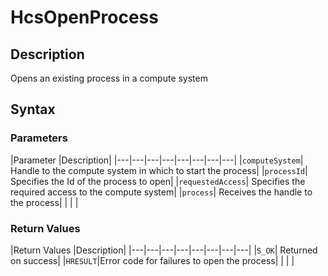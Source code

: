 # HcsOpenProcess

## Description
Opens an existing process in a compute system

## Syntax

### Parameters
|Parameter     |Description|
|---|---|---|---|---|---|---|---| 
|`computeSystem`| Handle to the compute system in which to start the process|
|`processId`| Specifies the Id of the process to open|
|`requestedAccess`| Specifies the required access to the compute system|
|`process`| Receives the handle to the process|
|    |    | 


### Return Values
|Return Values     |Description|
|---|---|---|---|---|---|---|---| 
|`S_OK`| Returned on success|
|`HRESULT`|Error code for failures to open the process|
|    |    | 
